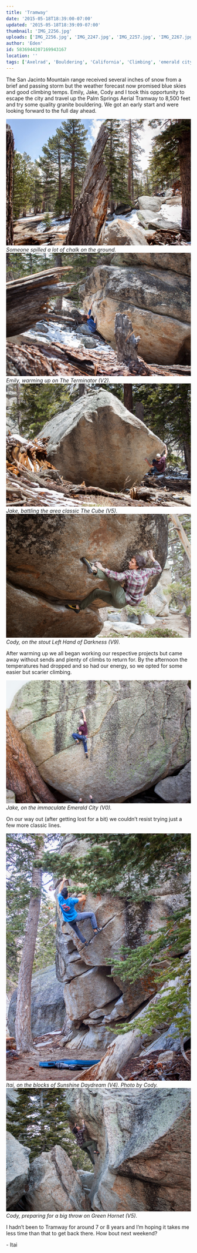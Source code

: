 ```yaml
---
title: 'Tramway'
date: '2015-05-18T18:39:00-07:00'
updated: '2015-05-18T18:39:09-07:00'
thumbnail: 'IMG_2256.jpg'
uploads: ['IMG_2256.jpg', 'IMG_2247.jpg', 'IMG_2257.jpg', 'IMG_2267.jpg', 'IMG_2296.jpg', 'IMG_2347.jpg', 'IMG_2361.jpg']
author: 'Eden'
id: 5836944207169943167
location: ''
tags: ['Axelrad', 'Bouldering', 'California', 'Climbing', 'emerald city', 'Five Ten', 'granite', 'highball', 'Itai', 'Rock', 'Tramway']
---
```


The San Jacinto Mountain range received several inches of snow from a brief and passing storm but the weather forecast now promised blue skies and good climbing temps. Emily, Jake, Cody and I took this opportunity to escape the city and travel up the Palm Springs Aerial Tramway to 8,500 feet and try some quality granite bouldering. We got an early start and were looking forward to the full day ahead.

![image alt](uploads/IMG_2256.jpg)*Someone spilled a lot of chalk on the ground.*![image alt](uploads/IMG_2247.jpg)*Emily, warming up on The Terminator (V2).*![image alt](uploads/IMG_2257.jpg)*Jake, battling the area classic The Cube (V5).*![image alt](uploads/IMG_2267.jpg)*Cody, on the stout Left Hand of Darkness (V9).*

After warming up we all began working our respective projects but came away without sends and plenty of climbs to return for. By the afternoon the temperatures had dropped and so had our energy, so we opted for some easier but scarier climbing.

![image alt](uploads/IMG_2296.jpg)*Jake, on the immaculate Emerald City (V0).*

On our way out (after getting lost for a bit) we couldn’t resist trying just a few more classic lines.

![image alt](uploads/IMG_2347.jpg)*Itai, on the blocks of Sunshine Daydream (V4). Photo by Cody.*![image alt](uploads/IMG_2361.jpg)*Cody, preparing for a big throw on Green Hornet (V5).*

I hadn’t been to Tramway for around 7 or 8 years and I’m hoping it takes me less time than that to get back there. How bout next weekend?

\- Itai
